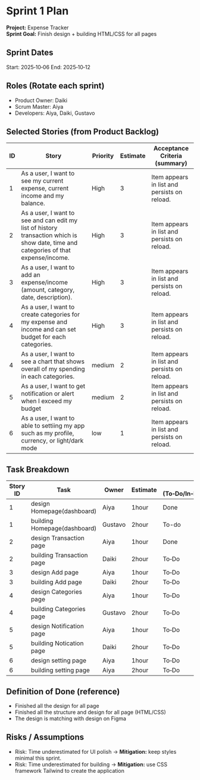 # Sprint 1 Plan

**Project:** Expense Tracker  
**Sprint Goal:** Finish design + building HTML/CSS for all pages

## Sprint Dates
Start: 2025‑10‑06
End: 2025‑10‑12

## Roles (Rotate each sprint)
- Product Owner: Daiki
- Scrum Master: Aiya
- Developers: Aiya, Daiki, Gustavo

## Selected Stories (from Product Backlog)
| ID | Story | Priority | Estimate | Acceptance Criteria (summary) |
|---|---|---|---|---|
| 1 | As a user, I want to see my current expense, current income and my balance. | High | 3 | Item appears in list and persists on reload. |
| 2 | As a user, I want to see and can edit my list of history transaction which is show date, time and categories of that expense/income. | High | 3 | Item appears in list and persists on reload. |
| 3 | As a user, I want to add an expense/income (amount, category, date, description). | High | 3 | Item appears in list and persists on reload. |
| 4 | As a user, I want to create categories for my expense and income and can set budget for each categories. | High | 3 | Item appears in list and persists on reload. |
| 4 | As a user, I want to see a chart that shows overall of my spending in each categories. | medium | 2 | Item appears in list and persists on reload. |
| 5 | As a user, I want to get notification or alert when I exceed my budget | medium | 2 | Item appears in list and persists on reload. |
| 6 | As a user, I want to able to settiing my app such as my profile, currency, or light/dark mode | low | 1 | Item appears in list and persists on reload. |

## Task Breakdown
| Story ID | Task | Owner | Estimate | Status (To‑Do/In‑Progress/Review/Done) |
|---|---|---|---|---|
| 1 | design Homepage(dashboard) | Aiya | 1hour| Done |
| 1 | building Homepage(dashboard) | Gustavo | 2hour | To-do |
| 2 | design Transaction page | Aiya | 1hour| Done |
| 2 | building Transaction page | Daiki | 2hour| To‑Do |
| 3 | design Add page | Aiya | 1hour| To‑Do |
| 3 | building Add page | Daiki | 2hour| To‑Do |
| 4 | design Categories page | Aiya | 1hour| To‑Do |
| 4 | building Categories page | Gustavo | 2hour| To‑Do |
| 5 | design Notification page | Aiya | 1hour| To‑Do |
| 5 | building Notication page | Daiki | 2hour| To‑Do |
| 6 | design setting page | Aiya | 1hour| To‑Do |
| 6 | building setting page | Aiya | 2hour| To‑Do |

## Definition of Done (reference)
- Finished all the design for all page
- Finished all the structure and design for all page (HTML/CSS)
- The design is matching with design on Figma

## Risks / Assumptions
- Risk: Time underestimated for UI polish → **Mitigation:** keep styles minimal this sprint.
- Risk: Time underestimated for building → **Mitigation:** use CSS framework Tailwind to create the application


